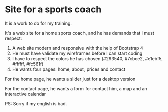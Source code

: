 # Site for a sports coach

It is a work to do for my training.

It's a web site for a home sports coach, and he has demands that I must respect:

1. A web site modern and responsive with the help of Bootstrap 4
2. He must have validate my wireframes before I can start coding
3. I have to respect the colors he has chosen (#293540, #7cbce2, #e1ebf5, #ffffff, #fc561f)
4. He wants four pages: home, about, prices and contact


For the home page, he wants a slider just for a desktop version

For the contact page, he wants a form for contact him, a map and an interactive calendar

PS: Sorry if my english is bad.
